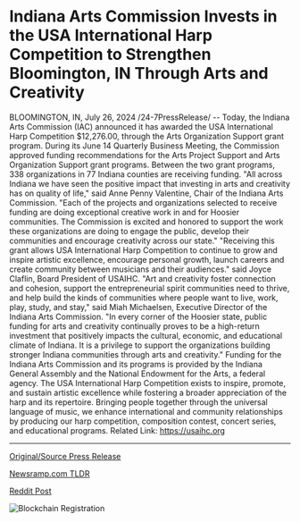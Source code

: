 # Indiana Arts Commission Invests in the USA International Harp Competition to Strengthen Bloomington, IN Through Arts and Creativity

BLOOMINGTON, IN, July 26, 2024 /24-7PressRelease/ -- Today, the Indiana Arts Commission (IAC) announced it has awarded the USA International Harp Competition $12,276.00, through the Arts Organization Support grant program.   During its June 14 Quarterly Business Meeting, the Commission approved funding recommendations for the Arts Project Support and Arts Organization Support grant programs. Between the two grant programs, 338 organizations in 77 Indiana counties are receiving funding.  "All across Indiana we have seen the positive impact that investing in arts and creativity has on quality of life," said Anne Penny Valentine, Chair of the Indiana Arts Commission. "Each of the projects and organizations selected to receive funding are doing exceptional creative work in and for Hoosier communities. The Commission is excited and honored to support the work these organizations are doing to engage the public, develop their communities and encourage creativity across our state."   "Receiving this grant allows USA International Harp Competition to continue to grow and inspire artistic excellence, encourage personal growth, launch careers and create community between musicians and their audiences." said Joyce Claflin, Board President of USAIHC.  "Art and creativity foster connection and cohesion, support the entrepreneurial spirit communities need to thrive, and help build the kinds of communities where people want to live, work, play, study, and stay," said Miah Michaelsen, Executive Director of the Indiana Arts Commission. "In every corner of the Hoosier state, public funding for arts and creativity continually proves to be a high-return investment that positively impacts the cultural, economic, and educational climate of Indiana. It is a privilege to support the organizations building stronger Indiana communities through arts and creativity."   Funding for the Indiana Arts Commission and its programs is provided by the Indiana General Assembly and the National Endowment for the Arts, a federal agency.  The USA International Harp Competition exists to inspire, promote, and sustain artistic excellence while fostering a broader appreciation of the harp and its repertoire.  Bringing people together through the universal language of music, we enhance international and community relationships by producing our harp competition, composition contest, concert series, and educational programs.  Related Link: https://usaihc.org 

---

[Original/Source Press Release](https://www.24-7pressrelease.com/press-release/512885/indiana-arts-commission-invests-in-the-usa-international-harp-competition-to-strengthen-bloomington-in-through-arts-and-creativity)
                    

[Newsramp.com TLDR](None) 



[Reddit Post](https://www.reddit.com/r/newsramp/comments/1echvtx/indiana_arts_commission_supports_usa/) 



![Blockchain Registration](https://cdn.newsramp.app/24-7PressRelease/qrcode/247/26/wamcafKJ.webp)